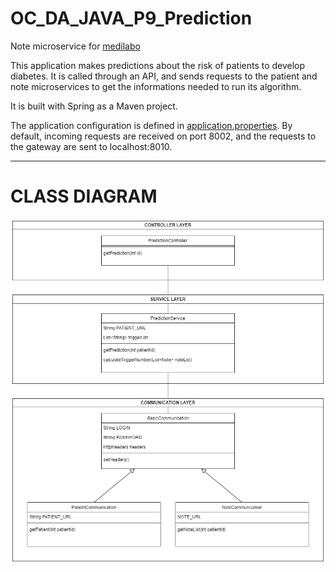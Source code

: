 # OC_DA_JAVA_P9_Prediction

Note microservice for [medilabo](https://github.com/SimonArduin/OC_DA_JAVA_P9_Medilabo)

This application makes predictions about the risk of patients to develop diabetes. It is called through an API, and sends requests to the patient and note microservices to get the informations needed to run its algorithm.

It is built with Spring as a Maven project.

The application configuration is defined in [application.properties](prediction/src/main/resources/application.properties). By default, incoming requests are received on port 8002, and the requests to the gateway are sent to localhost:8010.
***
# CLASS DIAGRAM
![Class Diagram](class_diagram.png)
